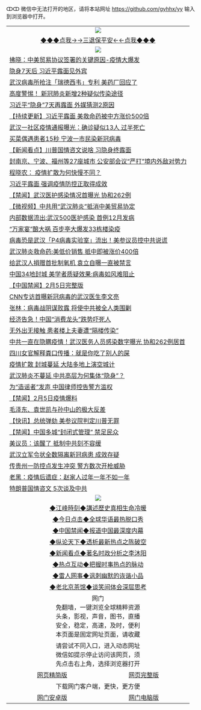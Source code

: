 ↀↀ 微信中无法打开的地区，请将本站网址 https://github.com/gyhhx/yy 输入到浏览器中打开。 

 <table>
  <tr>
    <td colspan="2" align=center><img src="https://github.com/gyhhx/image-upload/blob/master/3t.jpg"></td>
 </tr>
 <tr><td colspan="2" align="center"><a href="https://xball.casa/oo.aspx?name=ogQuit&key=eqxowaguscvmxdgc&from=yy">◆◆◆点我→→三退保平安←←点我◆◆◆</a></td></tr>
  <tr>
    <td colspan="2" align=center><img src="https://cdn.jsdelivr.net/gh/gyoupiodf/im1/%E7%BD%91%E9%97%A8%E6%96%B0%E9%97%BB1.jpg"></td>
 </tr>
<tr><td colspan="2" align="left"><a href="https://xball.casa/oo.aspx?name=c1126530&key=eqxowaguscvmxdgc&from=yy">拂晓：中美贸易协议签署的关键原因-疫情大爆发</a></td></tr>
<tr><td colspan="2" align="left"><a href="https://xball.casa/oo.aspx?name=c1126569&key=eqxowaguscvmxdgc&from=yy">隐身7天后 习近平露面见外宾</a></td></tr>
<tr><td colspan="2" align="left"><a href="https://xball.casa/oo.aspx?name=c1126598&key=eqxowaguscvmxdgc&from=yy">武汉病毒所抢注「瑞德西韦」专利 美药厂回应了</a></td></tr>
<tr><td colspan="2" align="left"><a href="https://xball.casa/oo.aspx?name=c1126677&key=eqxowaguscvmxdgc&from=yy">高度警惕！ 新冠肺炎新增2种疑似传染途径</a></td></tr>
<tr><td colspan="2" align="left"><a href="https://xball.casa/oo.aspx?name=c1126635&key=eqxowaguscvmxdgc&from=yy">习近平“隐身”7天再露面 外媒猜测2原因</a></td></tr>
<tr><td colspan="2" align="left"><a href="https://xball.casa/oo.aspx?name=c1120084&key=eqxowaguscvmxdgc&from=yy">【持续更新】习近平露面 美救命药被中方涨价500倍</a></td></tr>
<tr><td colspan="2" align="left"><a href="https://xball.casa/oo.aspx?name=c1126654&key=eqxowaguscvmxdgc&from=yy">武汉一社区疫情通报曝光：确诊疑似13人 过半死亡</a></td></tr>
<tr><td colspan="2" align="left"><a href="https://xball.casa/oo.aspx?name=c1126676&key=eqxowaguscvmxdgc&from=yy">买菜偶遇患者15秒 宁波一市民染新冠病毒</a></td></tr>
<tr><td colspan="2" align="left"><a href="https://xball.casa/oo.aspx?name=c1126602&key=eqxowaguscvmxdgc&from=yy">【新闻看点】川普国情咨文说啥 习隐身终露面</a></td></tr>
<tr><td colspan="2" align="left"><a href="https://xball.casa/oo.aspx?name=c1126645&key=eqxowaguscvmxdgc&from=yy">封南京、宁波、福州等27座城市 公安部会议“严打”境内外敌对势力</a></td></tr>
<tr><td colspan="2" align="left"><a href="https://xball.casa/oo.aspx?name=c1126585&key=eqxowaguscvmxdgc&from=yy">程晓农： 疫情扩散为何快慢不同？</a></td></tr>
<tr><td colspan="2" align="left"><a href="https://xball.casa/oo.aspx?name=c1126669&key=eqxowaguscvmxdgc&from=yy">习近平露面  强调疫情防控正取得成效</a></td></tr>
<tr><td colspan="2" align="left"><a href="https://xball.casa/oo.aspx?name=c1126656&key=eqxowaguscvmxdgc&from=yy">【禁闻】武汉医护感染情况首曝光 协和262例</a></td></tr>
<tr><td colspan="2" align="left"><a href="https://xball.casa/oo.aspx?name=c1126680&key=eqxowaguscvmxdgc&from=yy">【微视频】中共用“武汉肺炎”抵消中美贸易协定</a></td></tr>
<tr><td colspan="2" align="left"><a href="https://xball.casa/oo.aspx?name=c1126678&key=eqxowaguscvmxdgc&from=yy">内部数据流出:武汉500医护感染 首例12月发病</a></td></tr>
<tr><td colspan="2" align="left"><a href="https://xball.casa/oo.aspx?name=c1126634&key=eqxowaguscvmxdgc&from=yy">“万家宴”酿大祸 百步亭大爆发33栋楼染疫</a></td></tr>
<tr><td colspan="2" align="left"><a href="https://xball.casa/oo.aspx?name=c1126580&key=eqxowaguscvmxdgc&from=yy">病毒恐是武汉「P4病毒实验室」流出！美参议员控中共说谎</a></td></tr>
<tr><td colspan="2" align="left"><a href="https://xball.casa/oo.aspx?name=c1126549&key=eqxowaguscvmxdgc&from=yy">武汉肺炎救命药:美低价销售 抵中即被涨价400倍</a></td></tr>
<tr><td colspan="2" align="left"><a href="https://xball.casa/oo.aspx?name=c1126651&key=eqxowaguscvmxdgc&from=yy">给武汉人捐赠首批制氧机 袁立自曝一直被禁言</a></td></tr>
<tr><td colspan="2" align="left"><a href="https://xball.casa/oo.aspx?name=c1126547&key=eqxowaguscvmxdgc&from=yy">中国34地封城 美学者质疑效果:病毒如风难阻止</a></td></tr>
<tr><td colspan="2" align="left"><a href="https://xball.casa/oo.aspx?name=c1126679&key=eqxowaguscvmxdgc&from=yy">【中国禁闻】2月5日完整版</a></td></tr>
<tr><td colspan="2" align="left"><a href="https://xball.casa/oo.aspx?name=c1126686&key=eqxowaguscvmxdgc&from=yy">CNN专访首曝新冠病毒的武汉医生李文亮</a></td></tr>
<tr><td colspan="2" align="left"><a href="https://xball.casa/oo.aspx?name=c1126575&key=eqxowaguscvmxdgc&from=yy">张林：病毒战阴谋败露 将使中共被全人类围剿</a></td></tr>
<tr><td colspan="2" align="left"><a href="https://xball.casa/oo.aspx?name=c1126610&key=eqxowaguscvmxdgc&from=yy">经济告急！中国“消费龙头”跌势吓死人</a></td></tr>
<tr><td colspan="2" align="left"><a href="https://xball.casa/oo.aspx?name=c1126632&key=eqxowaguscvmxdgc&from=yy">无外出无接触 患者楼上夫妻遭“隔楼传染”</a></td></tr>
<tr><td colspan="2" align="left"><a href="https://xball.casa/oo.aspx?name=c1126691&key=eqxowaguscvmxdgc&from=yy">中共一直在隐瞒疫情！武汉医务人员感染数字曝光 协和262例居首</a></td></tr>
<tr><td colspan="2" align="left"><a href="https://xball.casa/oo.aspx?name=c1126612&key=eqxowaguscvmxdgc&from=yy">四川女官解释粪口传播：就是你吃了别人的屎</a></td></tr>
<tr><td colspan="2" align="left"><a href="https://xball.casa/oo.aspx?name=c1126681&key=eqxowaguscvmxdgc&from=yy">疫情扩散 封城蔓延 大陆多地上演空城计</a></td></tr>
<tr><td colspan="2" align="left"><a href="https://xball.casa/oo.aspx?name=c1126668&key=eqxowaguscvmxdgc&from=yy">武汉肺炎不蔓延 中共高层为何集体“隐身”？</a></td></tr>
<tr><td colspan="2" align="left"><a href="https://xball.casa/oo.aspx?name=c1126652&key=eqxowaguscvmxdgc&from=yy">为“造谣者”发声 中国律师控告警方滥权</a></td></tr>
<tr><td colspan="2" align="left"><a href="https://xball.casa/oo.aspx?name=c1126655&key=eqxowaguscvmxdgc&from=yy">【禁闻】2月5日疫情爆料</a></td></tr>
<tr><td colspan="2" align="left"><a href="https://xball.casa/oo.aspx?name=c1126683&key=eqxowaguscvmxdgc&from=yy">毛泽东、袁世凯与孙中山的极大反差</a></td></tr>
<tr><td colspan="2" align="left"><a href="https://xball.casa/oo.aspx?name=c1126670&key=eqxowaguscvmxdgc&from=yy">【快讯】总统弹劾 美参议院判定川普无罪</a></td></tr>
<tr><td colspan="2" align="left"><a href="https://xball.casa/oo.aspx?name=c1126653&key=eqxowaguscvmxdgc&from=yy">【禁闻】中国多城“封闭式管理” 禁足民众</a></td></tr>
<tr><td colspan="2" align="left"><a href="https://xball.casa/oo.aspx?name=c1126648&key=eqxowaguscvmxdgc&from=yy">美议员：该醒了 抵制中共刻不容缓</a></td></tr>
<tr><td colspan="2" align="left"><a href="https://xball.casa/oo.aspx?name=c1126675&key=eqxowaguscvmxdgc&from=yy">武汉立军令状全数隔离新冠病患 成效存疑</a></td></tr>
<tr><td colspan="2" align="left"><a href="https://xball.casa/oo.aspx?name=c1126665&key=eqxowaguscvmxdgc&from=yy">传贵州一防控点发生冲突  警方数次开枪威胁</a></td></tr>
<tr><td colspan="2" align="left"><a href="https://xball.casa/oo.aspx?name=c1126690&key=eqxowaguscvmxdgc&from=yy">老黑：疫情后遗症：赵家人过年一年不如一年</a></td></tr>
<tr><td colspan="2" align="left"><a href="https://xball.casa/oo.aspx?name=c1126649&key=eqxowaguscvmxdgc&from=yy">特朗普国情咨文 5次谈及中共</a></td></tr>

 <tr>
   <td colspan="2" align=center><img src="https://cdn.jsdelivr.net/gh/gyoupiodf/im1/jf-1.jpg"></td>
  </tr>
   <tr>
   <td colspan="2" align=center> 
<a href="https://xball.casa/oo.aspx?name=c922850&key=eqxowaguscvmxdgc&from=yy&tag=9877">◆江峰時刻◆講述歷史真相生命冷暖</a><br/>
    </td>
  </tr>
   <tr>
   <td colspan="2" align=center> 
<a href="https://xball.casa/oo.aspx?name=c816850&key=eqxowaguscvmxdgc&from=yy&tag=9877">◆今日点击◆全球华语最热脱口秀</a><br/>
    </td>
  </tr>
  <tr>
  <td colspan="2" align=center>
<a href="https://xball.casa/oo.aspx?name=c816860&key=eqxowaguscvmxdgc&from=yy&tag=99733110">◆中国禁闻◆报道中国最深度内幕</a><br/>
   </tr>
  <tr>
     <td colspan="2" align=center>
<a href="https://xball.casa/oo.aspx?name=c816855&key=eqxowaguscvmxdgc&from=yy&tag=997110">◆纵论天下◆透析最新热点之陈破空</a><br/>
   </tr>
   <tr>
      <td colspan="2" align=center>
<a href="https://xball.casa/oo.aspx?name=c838308&key=eqxowaguscvmxdgc&from=yy&tag=9973110">◆新闻看点◆著名时政分析之李沐阳</a><br/>
   </tr>
   <tr>
     <td colspan="2" align=center>
<a href="https://xball.casa/oo.aspx?name=c816852&key=eqxowaguscvmxdgc&from=yy&tag=9733110">◆热点互动◆把握时事热点的脉动</a><br/>
   </tr>
   <tr>
      <td colspan="2" align=center>
<a href="https://xball.casa/oo.aspx?name=c816694&key=eqxowaguscvmxdgc&from=yy&tag=93310">◆雷人网事◆讽刺幽默的诙谐小品</a><br/>
   </tr>
   <tr>
    <td colspan="2" align=center>
<a href="https://xball.casa/oo.aspx?name=c816650&key=eqxowaguscvmxdgc&from=yy&tag=9973110">◆老北京茶馆◆谈笑间体会深层思考</a><br/>
   </tr>
<tr>
    <td colspan="2" align="center">网门<br/>免翻墙，一键浏览全球精粹资源<br/>头条，影视，声音，图书，直播<br/>安全，稳定，高速，及时，便利<br/>本页面是固定网址页面，请收藏</td>
  <tr>
  <tr>
    <td colspan="2" align="center">请尝试不同入口，进入动态网址<br/>微信如提示停止访问该网页，须<br/>先点击右上角，选择浏览器打开</td>
  <tr>  
  <tr>
    <td align="center"><a href="https://gitcdn.xyz/repo/otiny/up/master/show002.htm">网页精简版</a></td>
    <td align="center"><a href="https://gitcdn.xyz/repo/otiny/up/master/show001.htm">网页完整版</a></td>
  </tr>
  <tr>
    <td colspan="2" align="center">下载网门客户端，更快，更方便</td>
  <tr>
  <tr>
    <td align="center"><a href="https://raw.githubusercontent.com/opipe/up/master/oGatea.apk">网门安卓版</a></td>
    <td align="center"><a href="https://raw.githubusercontent.com/opipe/up/master/oGate.zip">网门电脑版</a></td>
  </tr>

</table>

